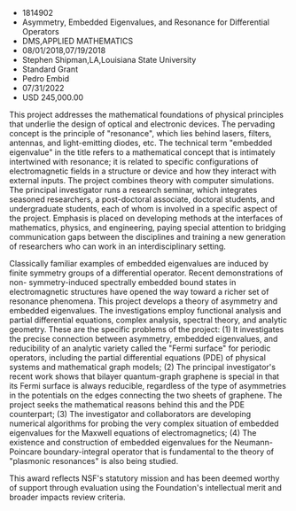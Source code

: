 
* 1814902
* Asymmetry, Embedded Eigenvalues, and Resonance for Differential Operators
* DMS,APPLIED MATHEMATICS
* 08/01/2018,07/19/2018
* Stephen Shipman,LA,Louisiana State University
* Standard Grant
* Pedro Embid
* 07/31/2022
* USD 245,000.00

This project addresses the mathematical foundations of physical principles that
underlie the design of optical and electronic devices. The pervading concept is
the principle of "resonance", which lies behind lasers, filters, antennas, and
light-emitting diodes, etc. The technical term "embedded eigenvalue" in the
title refers to a mathematical concept that is intimately intertwined with
resonance; it is related to specific configurations of electromagnetic fields in
a structure or device and how they interact with external inputs. The project
combines theory with computer simulations. The principal investigator runs a
research seminar, which integrates seasoned researchers, a post-doctoral
associate, doctoral students, and undergraduate students, each of whom is
involved in a specific aspect of the project. Emphasis is placed on developing
methods at the interfaces of mathematics, physics, and engineering, paying
special attention to bridging communication gaps between the disciplines and
training a new generation of researchers who can work in an interdisciplinary
setting.

Classically familiar examples of embedded eigenvalues are induced by finite
symmetry groups of a differential operator. Recent demonstrations of non-
symmetry-induced spectrally embedded bound states in electromagnetic structures
have opened the way toward a richer set of resonance phenomena. This project
develops a theory of asymmetry and embedded eigenvalues. The investigations
employ functional analysis and partial differential equations, complex analysis,
spectral theory, and analytic geometry. These are the specific problems of the
project: (1) It investigates the precise connection between asymmetry, embedded
eigenvalues, and reducibility of an analytic variety called the "Fermi surface"
for periodic operators, including the partial differential equations (PDE) of
physical systems and mathematical graph models; (2) The principal investigator's
recent work shows that bilayer quantum-graph graphene is special in that its
Fermi surface is always reducible, regardless of the type of asymmetries in the
potentials on the edges connecting the two sheets of graphene. The project seeks
the mathematical reasons behind this and the PDE counterpart; (3) The
investigator and collaborators are developing numerical algorithms for probing
the very complex situation of embedded eigenvalues for the Maxwell equations of
electromagnetics; (4) The existence and construction of embedded eigenvalues for
the Neumann-Poincare boundary-integral operator that is fundamental to the
theory of "plasmonic resonances" is also being studied.

This award reflects NSF's statutory mission and has been deemed worthy of
support through evaluation using the Foundation's intellectual merit and broader
impacts review criteria.
